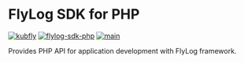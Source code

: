 # FlyLog SDK for PHP

[![kubfly](https://img.shields.io/badge/group-kubfly-C8C8C8)](#) [![flylog-sdk-php](https://img.shields.io/badge/artifact-flylog--sdk--php-C8C8C8)](#) [![main](https://img.shields.io/badge/version-main-C8C8C8)](#)

Provides PHP API for application development with FlyLog framework.
